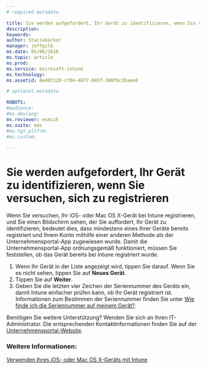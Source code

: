 ```yaml
---
# required metadata

title: Sie werden aufgefordert, Ihr Gerät zu identifizieren, wenn Sie versuchen, sich zu registrieren | Microsoft Intune
description:
keywords:
author: Staciebarker
manager: jeffgilb
ms.date: 05/06/2016
ms.topic: article
ms.prod:
ms.service: microsoft-intune
ms.technology:
ms.assetid: 8e40f228-cf04-4077-845f-300fbc3baee6

# optional metadata

ROBOTS:
#audience:
#ms.devlang:
ms.reviewer: esmich
ms.suite: ems
#ms.tgt_pltfrm:
#ms.custom:

---
```



# Sie werden aufgefordert, Ihr Gerät zu identifizieren, wenn Sie versuchen, sich zu registrieren

Wenn Sie versuchen, Ihr iOS- oder Mac OS X-Gerät bei Intune registrieren, und Sie einen Bildschirm sehen, der Sie auffordert, Ihr Gerät zu identifizieren, bedeutet dies, dass mindestens eines Ihrer Geräte bereits registriert und Ihrem Konto mithilfe einer anderen Methode als der Unternehmensportal-App zugewiesen wurde. Damit die Unternehmensportal-App ordnungsgemäß funktioniert, müssen Sie feststellen, ob das Gerät bereits bei Intune registriert wurde.

1. Wenn Ihr Gerät in der Liste angezeigt wird, tippen Sie darauf. Wenn Sie es nicht sehen, tippen Sie auf **Neues Gerät**.
2. Tippen Sie auf **Weiter**.
3. Geben Sie die letzten vier Zeichen der Seriennummer des Geräts ein, damit Intune einfacher prüfen kann, ob Ihr Gerät registriert ist. Informationen zum Bestimmen der Seriennummer finden Sie unter [Wie finde ich die Seriennummer auf meinem Gerät?](how-do-i-find-the-serial-number-on-my-device-ios.md).

Benötigen Sie weitere Unterstützung? Wenden Sie sich an Ihren IT-Administrator. Die entsprechenden Kontaktinformationen finden Sie auf der [Unternehmensportal-Website](http://portal.manage.microsoft.com).

### Weitere Informationen:
[Verwenden Ihres iOS- oder Mac OS X-Geräts mit Intune](using-your-ios-or-mac-os-x-device-with-intune.md)

<!--HONumber=Jun16_HO2-->


